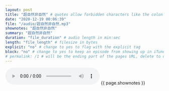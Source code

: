 ```yaml
---
layout: post
title: "超自然非自然" # quotes allow forbidden characters like the colon
date: "2020-12-19 00:06:39"
file: "/audio/超自然非自然.mp3"
shownotes: "超自然非自然"
summary: "超自然非自然"
duration: "file_duration" # audio length in min:sec
length: "file_length" # filesize in bytes
explicit: "no" # change to yes to flag with the explicit tag
block: "no" # change to yes to keep an episode from showing up in iTunes
# permalink: /1 # will be the ending part of the pages URL, delete to default to the title
---
```


<audio controls>
<source src="{{site.url}}{{site.baseurl}}{{ page.file }}" type="audio/x-mp3">
Your browser does not support the audio element.
</audio>
{{ page.shownotes }}
